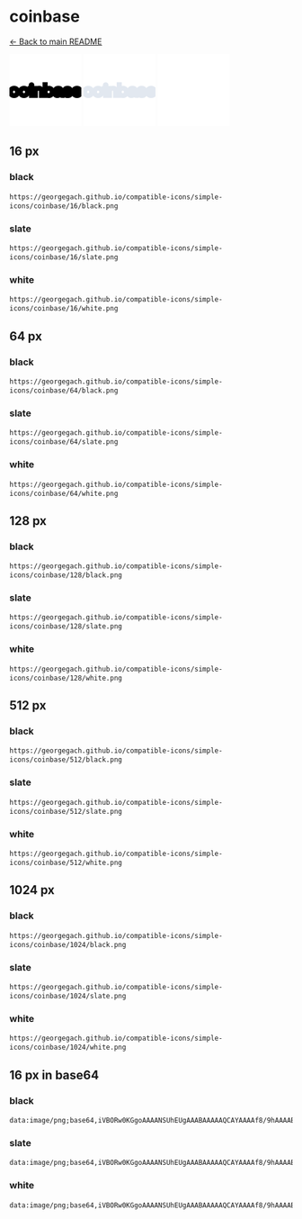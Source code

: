 # coinbase

[← Back to main README](../../README.md)


<img src="./128/black.png" width="128" alt="coinbase black icon" />
<img src="./128/slate.png" width="128" alt="coinbase slate icon" />
<img src="./128/white.png" width="128" alt="coinbase white icon" />

## 16 px

### black
```
https://georgegach.github.io/compatible-icons/simple-icons/coinbase/16/black.png
```

### slate
```
https://georgegach.github.io/compatible-icons/simple-icons/coinbase/16/slate.png
```

### white
```
https://georgegach.github.io/compatible-icons/simple-icons/coinbase/16/white.png
```

## 64 px

### black
```
https://georgegach.github.io/compatible-icons/simple-icons/coinbase/64/black.png
```

### slate
```
https://georgegach.github.io/compatible-icons/simple-icons/coinbase/64/slate.png
```

### white
```
https://georgegach.github.io/compatible-icons/simple-icons/coinbase/64/white.png
```

## 128 px

### black
```
https://georgegach.github.io/compatible-icons/simple-icons/coinbase/128/black.png
```

### slate
```
https://georgegach.github.io/compatible-icons/simple-icons/coinbase/128/slate.png
```

### white
```
https://georgegach.github.io/compatible-icons/simple-icons/coinbase/128/white.png
```

## 512 px

### black
```
https://georgegach.github.io/compatible-icons/simple-icons/coinbase/512/black.png
```

### slate
```
https://georgegach.github.io/compatible-icons/simple-icons/coinbase/512/slate.png
```

### white
```
https://georgegach.github.io/compatible-icons/simple-icons/coinbase/512/white.png
```

## 1024 px

### black
```
https://georgegach.github.io/compatible-icons/simple-icons/coinbase/1024/black.png
```

### slate
```
https://georgegach.github.io/compatible-icons/simple-icons/coinbase/1024/slate.png
```

### white
```
https://georgegach.github.io/compatible-icons/simple-icons/coinbase/1024/white.png
```

## 16 px in base64

### black
```
data:image/png;base64,iVBORw0KGgoAAAANSUhEUgAAABAAAAAQCAYAAAAf8/9hAAAABmJLR0QA/wD/AP+gvaeTAAAAg0lEQVQ4je3QsQpBARSH8Z/cFJksFtkow929m/0+hFcxK8ViMQl1y6CsSnGv5QwK2VjuV6d/fed0Th0q/k/9jZugiw0yDLD6tKCGPQqcMEIzelfc0cYSfRzQwxkdJHAJUWIXWWIduX1yL5VgFpdyjLHAEHPc0MAUacwVOKL1/UMVv+EBqKojaFGoVKEAAAAASUVORK5CYII=
```

### slate
```
data:image/png;base64,iVBORw0KGgoAAAANSUhEUgAAABAAAAAQCAYAAAAf8/9hAAAABmJLR0QA/wD/AP+gvaeTAAAArElEQVQ4je3QMUoDYQBE4feWEDBYpQ4BEQIptPYgHsI7pPcQXsVaCNjZS+IaZBMQFwRFcP+xSJ00Wljkq4dhGDj4h+qmna0275cAq6a9rtft1b689bpdAEXcFDKlcKQi+SrQCcfBey1jUi0lo4TXSocl6fnUvH2Y6hMzBBbAybY7D+C58Bg43bWgJ9xiOvE5yYUyTzLR6i7Jd0xfvSGcJXaQArxgBuSvjjv4nR83UExDIzx1aAAAAABJRU5ErkJggg==
```

### white
```
data:image/png;base64,iVBORw0KGgoAAAANSUhEUgAAABAAAAAQCAYAAAAf8/9hAAAABmJLR0QA/wD/AP+gvaeTAAAAgUlEQVQ4je3QsQrBcRQF4E9JkcksozLYPYiH8A52D+FVzEqZ7EIpg/qvSuEY/MpmMhh8y711Tt26/P2gJNMk47LPkkw+9WtJ9njgjAGaJbvijjbW6OGALip0UJfkkqTKyy5vmzK3+aCORbl0xAgr9LHEDQ3MMSy9B05ofeNlf9/wBAWaYQRfhqFQAAAAAElFTkSuQmCC
```

